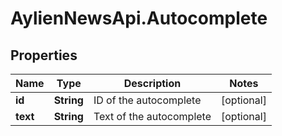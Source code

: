 # AylienNewsApi.Autocomplete

## Properties
Name | Type | Description | Notes
------------ | ------------- | ------------- | -------------
**id** | **String** | ID of the autocomplete | [optional] 
**text** | **String** | Text of the autocomplete | [optional] 


